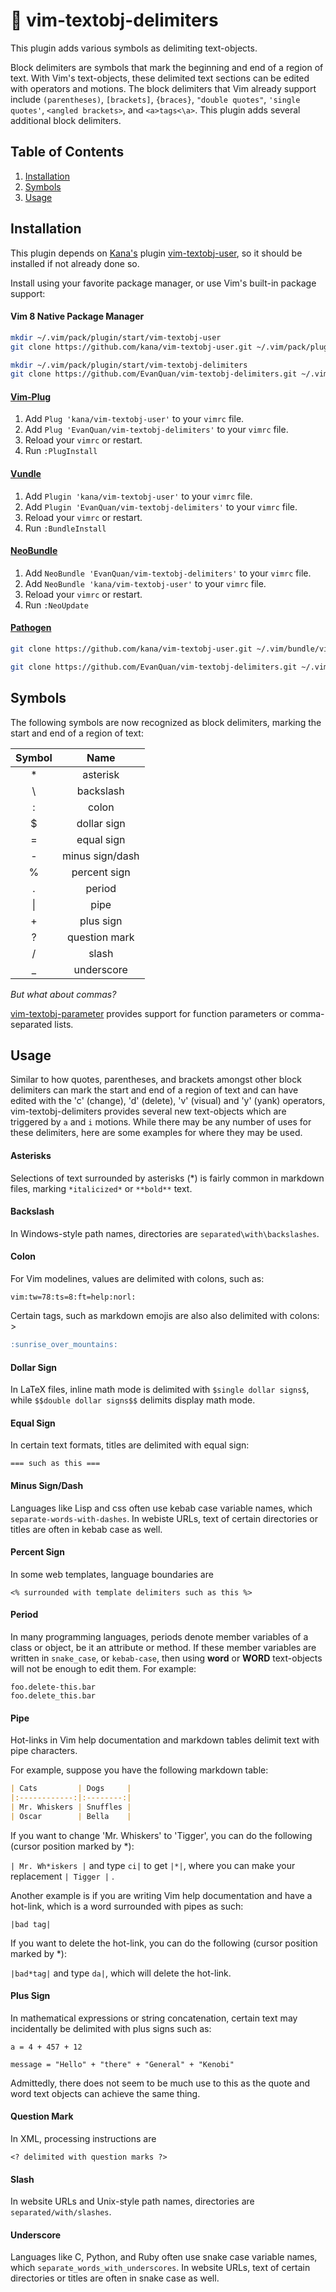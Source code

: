 # :sunrise_over_mountains: vim-textobj-delimiters

This plugin adds various symbols as delimiting text-objects.

Block delimiters are symbols that mark the beginning and end of a region of
text. With Vim's text-objects, these delimited text sections can be edited
with operators and motions. The block delimiters that Vim already support
include `(parentheses)`, `[brackets]`, `{braces}`, `"double quotes"`,
`'single quotes'`, `<angled brackets>`, and `<a>tags<\a>`. This plugin adds
several additional block delimiters.

Table of Contents
-----------------
1. [Installation](#installation)
2. [Symbols](#symbols)
3. [Usage](#usage)

## Installation

This plugin depends on [Kana's](https://github.com/kana) plugin
[vim-textobj-user](https://github.com/kana/vim-textobj-user), so it should be
installed if not already done so.

Install using your favorite package manager, or use Vim's built-in package
support:

#### Vim 8 Native Package Manager

```bash
mkdir ~/.vim/pack/plugin/start/vim-textobj-user
git clone https://github.com/kana/vim-textobj-user.git ~/.vim/pack/plugin/start/vim-textobj-user

mkdir ~/.vim/pack/plugin/start/vim-textobj-delimiters
git clone https://github.com/EvanQuan/vim-textobj-delimiters.git ~/.vim/pack/plugin/start/vim-textobj-delimiters
```

#### [Vim-Plug](https://github.com/junegunn/vim-plug)

1. Add `Plug 'kana/vim-textobj-user'` to your `vimrc` file.
2. Add `Plug 'EvanQuan/vim-textobj-delimiters'` to your `vimrc` file.
3. Reload your `vimrc` or restart.
4. Run `:PlugInstall`

#### [Vundle](https://github.com/VundleVim/Vundle.vim)

1. Add `Plugin 'kana/vim-textobj-user'` to your `vimrc` file.
2. Add `Plugin 'EvanQuan/vim-textobj-delimiters'` to your `vimrc` file.
3. Reload your `vimrc` or restart.
4. Run `:BundleInstall`

#### [NeoBundle](https://github.com/Shougo/neobundle.vim)

1. Add `NeoBundle 'EvanQuan/vim-textobj-delimiters'` to your `vimrc` file.
2. Add `NeoBundle 'kana/vim-textobj-user'` to your `vimrc` file.
3. Reload your `vimrc` or restart.
4. Run `:NeoUpdate`

#### [Pathogen](https://github.com/tpope/vim-pathogen)

```bash
git clone https://github.com/kana/vim-textobj-user.git ~/.vim/bundle/vim-textobj-user

git clone https://github.com/EvanQuan/vim-textobj-delimiters.git ~/.vim/bundle/vim-textobj-delimiters
```

## Symbols

The following symbols are now recognized as block delimiters, marking the
start and end of a region of text:

| Symbol | Name            |
|:------:|:---------------:|
| *      | asterisk        |
| \      | backslash       |
| :      | colon           |
| $      | dollar sign     |
| =      | equal sign      |
| -      | minus sign/dash |
| %      | percent sign    |
| .      | period          |
| \|     | pipe            |
| +      | plus sign       |
| ?      | question mark   |
| /      | slash           |
| _      | underscore      |

*But what about commas?*

[vim-textobj-parameter](https://github.com/sgur/vim-textobj-parameter)
provides support for function parameters or comma-separated lists.

## Usage

Similar to how quotes, parentheses, and brackets amongst other block
delimiters can mark the start and end of a region of text and can have edited
with the 'c' (change), 'd' (delete), 'v' (visual) and 'y' (yank) operators,
vim-textobj-delimiters provides several new text-objects which are triggered
by `a` and `i` motions. While there may be any number of uses for these
delimiters, here are some examples for where they may be used.

#### Asterisks

Selections of text surrounded by asterisks (\*) is fairly common in markdown
files, marking `*italicized*` or `**bold**` text.

#### Backslash

In Windows-style path names, directories are `separated\with\backslashes`.

#### Colon

For Vim modelines, values are delimited with colons, such as:

```vim
vim:tw=78:ts=8:ft=help:norl:
```

Certain tags, such as markdown emojis are also also delimited with colons: >

```markdown
:sunrise_over_mountains:
```

#### Dollar Sign

In LaTeX files, inline math mode is delimited with `$single dollar signs$`,
while `$$double dollar signs$$` delimits display math mode.

#### Equal Sign

In certain text formats, titles are delimited with equal sign:

```
=== such as this ===
```

#### Minus Sign/Dash

Languages like Lisp and css often use kebab case variable names, which
`separate-words-with-dashes`. In webiste URLs, text of certain directories or
titles are often in kebab case as well.

#### Percent Sign

In some web templates, language boundaries are

```
<% surrounded with template delimiters such as this %>
```

#### Period

In many programming languages, periods denote member variables of a class or
object, be it an attribute or method. If these member variables are written in
`snake_case`, or `kebab-case`, then using **word** or **WORD** text-objects will
not be enough to edit them. For example:

```
foo.delete-this.bar
foo.delete_this.bar
```

#### Pipe

Hot-links in Vim help documentation and markdown tables delimit text with
pipe characters.

For example, suppose you have the following markdown table:

```markdown
| Cats         | Dogs     |
|:------------:|:--------:|
| Mr. Whiskers | Snuffles |
| Oscar        | Bella    |
```
If you want to change 'Mr. Whiskers' to 'Tigger', you can do the following
(cursor position marked by \*):

`| Mr. Wh*iskers |` and type `ci|` to get `|*|`, where you can make your
replacement `| Tigger |` .

Another example is if you are writing Vim help documentation and have
a hot-link, which is a word surrounded with pipes as such:

```
|bad tag|
```

If you want to delete the hot-link, you can do the following (cursor position
marked by \*):

`|bad*tag|` and type `da|`, which will delete the hot-link.

#### Plus Sign

In mathematical expressions or string concatenation, certain text may
incidentally be delimited with plus signs such as:

```
a = 4 + 457 + 12

message = "Hello" + "there" + "General" + "Kenobi"
```

Admittedly, there does not seem to be much use to this as the quote and
word text objects can achieve the same thing.

#### Question Mark

In XML, processing instructions are
```
<? delimited with question marks ?>
```

#### Slash

In website URLs and Unix-style path names, directories are
`separated/with/slashes`.

#### Underscore

Languages like C, Python, and Ruby often use snake case variable names, which
`separate_words_with_underscores`. In website URLs, text of certain
directories or titles are often in snake case as well.
